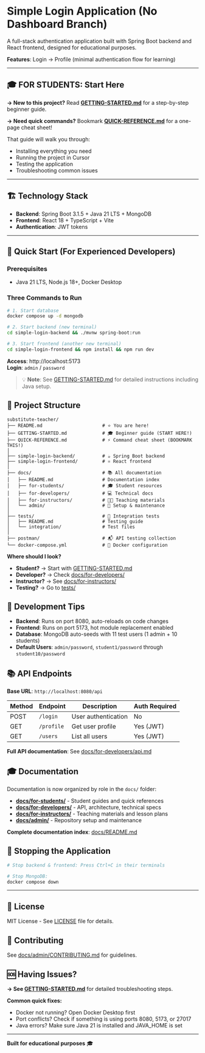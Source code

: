 # Simple Login Application (No Dashboard Branch)

A full-stack authentication application built with Spring Boot backend and React frontend, designed for educational purposes.

**Features**: Login → Profile (minimal authentication flow for learning)

---

## 🎓 **FOR STUDENTS: Start Here**

**→ New to this project?** Read **[GETTING-STARTED.md](./GETTING-STARTED.md)** for a step-by-step beginner guide.

**→ Need quick commands?** Bookmark **[QUICK-REFERENCE.md](./QUICK-REFERENCE.md)** for a one-page cheat sheet!

That guide will walk you through:
- Installing everything you need
- Running the project in Cursor
- Testing the application
- Troubleshooting common issues

---

## 🏗️ Technology Stack

- **Backend**: Spring Boot 3.1.5 + Java 21 LTS + MongoDB
- **Frontend**: React 18 + TypeScript + Vite
- **Authentication**: JWT tokens

---

## 🚀 Quick Start (For Experienced Developers)

### Prerequisites
- Java 21 LTS, Node.js 18+, Docker Desktop

### Three Commands to Run

```bash
# 1. Start database
docker compose up -d mongodb

# 2. Start backend (new terminal)
cd simple-login-backend && ./mvnw spring-boot:run

# 3. Start frontend (another new terminal)  
cd simple-login-frontend && npm install && npm run dev
```

**Access**: http://localhost:5173  
**Login**: `admin` / `password`

> 💡 **Note**: See [GETTING-STARTED.md](./GETTING-STARTED.md) for detailed instructions including Java setup.

## 📁 Project Structure

```
substitute-teacher/
├── README.md                      # ⭐ You are here!
├── GETTING-STARTED.md             # 🎓 Beginner guide (START HERE!)
├── QUICK-REFERENCE.md             # ⚡ Command cheat sheet (BOOKMARK THIS!)
│
├── simple-login-backend/          # ☕ Spring Boot backend
├── simple-login-frontend/         # ⚛️ React frontend
│
├── docs/                          # 📚 All documentation
│   ├── README.md                  # Documentation index
│   ├── for-students/              # 🎓 Student resources
│   ├── for-developers/            # 💻 Technical docs
│   ├── for-instructors/           # 👨‍🏫 Teaching materials
│   └── admin/                     # 🔧 Setup & maintenance
│
├── tests/                         # 🧪 Integration tests
│   ├── README.md                  # Testing guide
│   └── integration/               # Test files
│
├── postman/                       # 📬 API testing collection
└── docker-compose.yml             # 🐳 Docker configuration
```

**Where should I look?**
- **Student?** → Start with [GETTING-STARTED.md](./GETTING-STARTED.md)
- **Developer?** → Check [docs/for-developers/](./docs/for-developers/)
- **Instructor?** → See [docs/for-instructors/](./docs/for-instructors/)
- **Testing?** → Go to [tests/](./tests/)

## 🔧 Development Tips

- **Backend**: Runs on port 8080, auto-reloads on code changes
- **Frontend**: Runs on port 5173, hot module replacement enabled  
- **Database**: MongoDB auto-seeds with 11 test users (1 admin + 10 students)
- **Default Users**: `admin/password`, `student1/password` through `student10/password`

## 📚 API Endpoints

**Base URL**: `http://localhost:8080/api`

| Method | Endpoint | Description | Auth Required |
|--------|----------|-------------|---------------|
| POST | `/login` | User authentication | No |
| GET | `/profile` | Get user profile | Yes (JWT) |
| GET | `/users` | List all users | Yes (JWT) |

**Full API documentation**: See [docs/for-developers/api.md](./docs/for-developers/api.md)

## 🎓 Documentation

Documentation is now organized by role in the `docs/` folder:

- **[docs/for-students/](./docs/for-students/)** - Student guides and quick references
- **[docs/for-developers/](./docs/for-developers/)** - API, architecture, technical specs  
- **[docs/for-instructors/](./docs/for-instructors/)** - Teaching materials and lesson plans
- **[docs/admin/](./docs/admin/)** - Repository setup and maintenance

**Complete documentation index**: [docs/README.md](./docs/README.md)

## 🛑 Stopping the Application

```bash
# Stop backend & frontend: Press Ctrl+C in their terminals

# Stop MongoDB:
docker compose down
```

---

## 📄 License

MIT License - See [LICENSE](LICENSE) file for details.

## 🤝 Contributing

See [docs/admin/CONTRIBUTING.md](./docs/admin/CONTRIBUTING.md) for guidelines.

## 🆘 Having Issues?

**→ See [GETTING-STARTED.md](./GETTING-STARTED.md#-troubleshooting)** for detailed troubleshooting steps.

**Common quick fixes:**
- Docker not running? Open Docker Desktop first
- Port conflicts? Check if something is using ports 8080, 5173, or 27017
- Java errors? Make sure Java 21 is installed and JAVA_HOME is set

---

**Built for educational purposes** 🎓